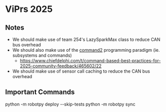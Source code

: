 # ViPrs 2025

## Notes
- We should make use of team 254's LazySparkMax class to reduce CAN bus overhead
- We should also make use of the [command2](https://robotpy.readthedocs.io/projects/commands-v2/en/stable/api.html) programming paradigm (ie. subsystems and commands)
  - https://www.chiefdelphi.com/t/command-based-best-practices-for-2025-community-feedback/465602/22
- We should make use of sensor call caching to reduce the CAN bus overhead

## Important Commands
python -m robotpy deploy --skip-tests
python -m robotpy sync